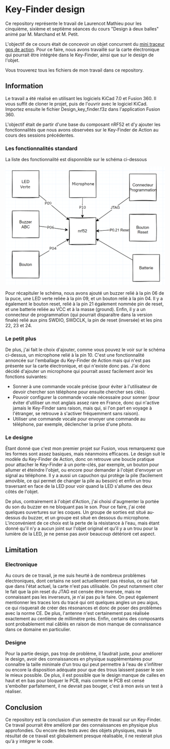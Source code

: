 
# Key-Finder design

Ce repository représente le travail de Laurencot Mathieu pour les cinquième, sixième et septième séances du cours "Design à deux balles" animé par M. Marchand et M. Petit.

L'objectif de ce cours était de concevoir un objet concurrent du [mini traceur gps de action](https://www.action.com/fr-fr/p/2579654/mini-traceur-gps/). Pour ce faire, nous avons travaillé sur la carte électronique qui pourrait être intégrée dans le Key-Finder, ainsi que sur le design de l'objet.

Vous trouverez tous les fichiers de mon travail dans ce repository.

## Information

Le travail a été réalisé en utilisant les logiciels KiCad 7.0 et Fusion 360. Il vous suffit de cloner le projet, puis de l'ouvrir avec le logiciel KiCad. Importez ensuite le fichier Design_key_finder.f3z dans l'application Fusion 360.

L'objectif était de partir d'une base du composant nRF52 et d'y ajouter les fonctionnalités que nous avons observées sur le Key-Finder de Action au cours des sessions précédentes.

### Les fonctionnalités standard

La liste des fonctionnalité est disponnible sur le schéma ci-dessous

![shéma des fonctions ajoutés](schema_fonction.png)

Pour récapituler le schéma, nous avons ajouté un buzzer relié à la pin 06 de la puce, une LED verte reliée à la pin 09, et un bouton relié à la pin 04. Il y a également le bouton reset, relié à la pin 21 également nommée pin de reset, et une batterie reliée au VCC et à la masse (ground). Enfin, il y a un connecteur de programmation (qui pourrait disparaître dans la version finale) relié aux pins SWDIO, SWDCLK, la pin de reset (inversée) et les pins 22, 23 et 24.

### Le petit plus

De plus, j'ai fait le choix d'ajouter, comme vous pouvez le voir sur le schéma ci-dessus, un microphone relié à la pin 10. C'est une fonctionnalité annoncée sur l'emballage du Key-Finder de Action mais qui n'est pas présente sur la carte électronique, et qui n'existe donc pas. J'ai donc décidé d'ajouter un microphone qui pourrait assez facilement avoir les fonctions suivantes:

- Sonner à une commande vocale précise (pour éviter à l'utilisateur de devoir chercher son téléphone pour ensuite chercher ses clés).
- Pouvoir configurer la commande vocale nécessaire pour sonner (pour éviter d'utiliser un mot anglais assez rare en France, donc qui n'active jamais le Key-Finder sans raison, mais qui, si l'on part en voyage à l'étranger, se retrouve à s'activer fréquemment sans raison).
- Utiliser une commande vocale pour envoyer une commande au téléphone, par exemple, déclencher la prise d'une photo.

### Le designe

Étant donné que c'est mon premier projet sur Fusion, vous remarquerez que les formes sont assez basiques, mais néanmoins efficaces. Le design suit le modèle du Key-Finder de Action, donc on retrouve une boucle pratique pour attacher le Key-Finder à un porte-clés, par exemple, un bouton pour allumer et éteindre l'objet, ou encore pour demander à l'objet d'envoyer un signal au téléphone. Il y a aussi un capuchon qui protège la pile (facilement amovible, ce qui permet de changer la pile au besoin) et enfin un trou traversant en face de la LED pour voir quand la LED s'allume des deux côtés de l'objet.

De plus, contrairement à l'objet d'Action, j'ai choisi d'augmenter la portée du son du buzzer en ne bloquant pas le son. Pour ce faire, j'ai créé quelques ouvertures sur les coques. Un groupe de sorties est situé au-dessus du buzzer, et un groupe est situé en dessous du microphone.
L'inconvénient de ce choix est la perte de la résistance à l'eau, mais étant donné qu'il n'y a aucun joint sur l'objet original et qu'il y a un trou pour la lumière de la LED, je ne pense pas avoir beaucoup détérioré cet aspect.

## Limitation

### Electronique

Au cours de ce travail, je me suis heurté à de nombreux problèmes électroniques, dont certains ne sont actuellement pas résolus, ce qui fait que dans l'état actuel, la carte n'est pas utilisable. On peut notamment citer le fait que la pin reset du JTAG est censée être inversée, mais ne connaissant pas les inverseurs, je n'ai pas pu le faire.
On peut également mentionner les traces lors du tracé qui ont quelques angles un peu aigus, ce qui risquerait de créer des résonances et donc de poser des problèmes avec la norme CE. De plus, l'antenne n'est certainement pas réalisée exactement au centième de millimètre près.
Enfin, certains des composants sont probablement mal câblés en raison de mon manque de connaissance dans ce domaine en particulier.

### Designe

Pour la partie design, pas trop de problème, il faudrait juste, pour améliorer le design, avoir des connaissances en physique supplémentaires pour connaître la taille minimale d'un trou qui peut permettre à l'eau de s'infiltrer ou encore la disposition adéquate pour que des trous laissent passer le son le mieux possible. De plus, il est possible que le design manque de calles en haut et en bas pour bloquer le PCB, mais comme le PCB est censé s'emboîter parfaitement, il ne devrait pas bouger, c'est à mon avis un test à réaliser.

## Conclusion

Ce repository est la conclusion d'un semestre de travail sur un Key-Finder. Ce travail pourrait être amélioré par des connaissances en physique plus approfondies. Ou encore des tests avec des objets physiques, mais le résultat de ce travail est globalement presque réalisable, il ne resterait plus qu'à y intégrer le code.


